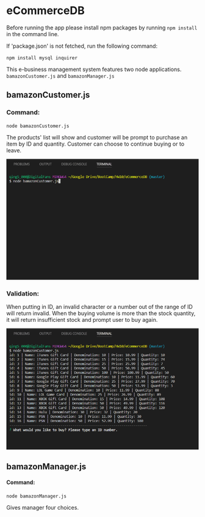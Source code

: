 # eCommerceDB

Before running the app please install npm packages by running `npm install` in the command line.

If 'package.json' is not fetched, run the following command:

```
npm install mysql inquirer
```

This e-business management system features two node applications. `bamazonCustomer.js` and `bamazonManager.js`

## bamazonCustomer.js
### Command: 
```
node bamazonCustomer.js
``` 
The products' list will show and customer will be prompt to purchase an item by ID and quantity. Customer can choose to continue buying or to leave.

![alt text](https://github.com/bomingfan/eCommerceDB/blob/master/images/customer.gif)

### Validation:

When putting in ID, an invalid character or a number out of the range of ID will return invalid. When the buying volume is more than the stock quantity, it will return insufficient stock and prompt user to buy again.

![alt text](https://github.com/bomingfan/eCommerceDB/blob/master/images/customer-validation.gif)

## bamazonManager.js
#### Command:
```
node bamazonManager.js
``` 
Gives manager four choices.



